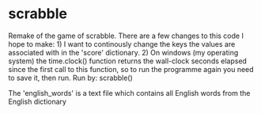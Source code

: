 # scrabble
Remake of the game of scrabble. There are a few changes to this code I hope to make: 1) I want to continously change the keys the values are associated with in the 'score' dictionary. 2) On windows (my operating system) the time.clock() function returns the wall-clock seconds elapsed since the first call to this function, so to run the programme again you need to save it, then run. Run by: scrabble()

The 'english_words' is a text file which contains all English words from the English dictionary

        
